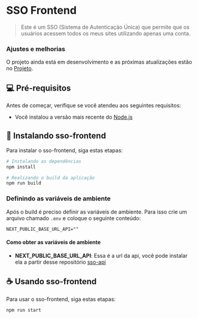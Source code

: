 # SSO Frontend

> Este é um SSO (Sistema de Autenticação Única) que permite que os usuários acessem todos os meus sites utilizando apenas uma conta.

### Ajustes e melhorias

O projeto ainda está em desenvolvimento e as próximas atualizações estão no [Projeto](https://github.com/users/maycon-jesus/projects/7/views/5).

## 💻 Pré-requisitos

Antes de começar, verifique se você atendeu aos seguintes requisitos:
* Você instalou a versão mais recente do [Node.js](https://nodejs.org/en/)

## 🚀 Instalando sso-frontend

Para instalar o sso-frontend, siga estas etapas:

```bash
# Instalando as dependências
npm install

# Realizando o build da aplicação
npm run build
```

### Definindo as variáveis de ambiente

Após o build é preciso definir as variáveis de ambiente. Para isso crie um arquivo chamado `.env` e coloque o seguinte conteúdo:

```
NEXT_PUBLIC_BASE_URL_API=""
```

#### Como obter as variáveis de ambiente

- **NEXT_PUBLIC_BASE_URL_API**: Essa é a url da api, você pode instalar ela a partir desse repositório [sso-api](https://github.com/maycon-jesus/sso-api)

## ☕ Usando sso-frontend

Para usar o sso-frontend, siga estas etapas:

```bash
npm run start
```
    
